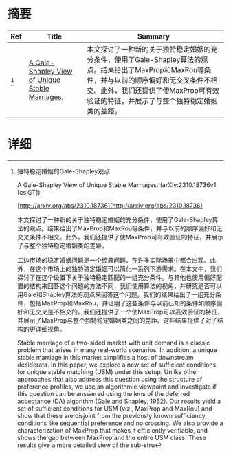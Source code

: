 # 摘要

| Ref | Title | Summary |
| --- | --- | --- |
| [^1] | [A Gale-Shapley View of Unique Stable Marriages.](http://arxiv.org/abs/2310.18736) | 本文探讨了一种新的关于独特稳定婚姻的充分条件，使用了Gale-Shapley算法的观点。结果给出了MaxProp和MaxRou等条件，并与以前的顺序偏好和无交叉条件不相交。此外，我们还提供了使MaxProp可有效验证的特征，并展示了与整个独特稳定婚姻类的差距。 |

# 详细

[^1]: 独特稳定婚姻的Gale-Shapley观点

    A Gale-Shapley View of Unique Stable Marriages. (arXiv:2310.18736v1 [cs.GT])

    [http://arxiv.org/abs/2310.18736](http://arxiv.org/abs/2310.18736)

    本文探讨了一种新的关于独特稳定婚姻的充分条件，使用了Gale-Shapley算法的观点。结果给出了MaxProp和MaxRou等条件，并与以前的顺序偏好和无交叉条件不相交。此外，我们还提供了使MaxProp可有效验证的特征，并展示了与整个独特稳定婚姻类的差距。

    

    二边市场的稳定婚姻问题是一个经典问题，在许多实际场景中都会出现。此外，在这个市场上的独特稳定婚姻可以简化一系列下游需求。在本文中，我们探讨了在这个设置下关于独特稳定匹配的一组充分条件。与其他也使用偏好配置的结构来回答这个问题的方法不同，我们使用算法的视角，并研究是否可以用Gale和Shapley算法的观点来回答这个问题。我们的结果给出了一组充分条件，包括MaxProp和MaxRou，并证明了这些条件与以前已知的条件如顺序偏好和无交叉是不相交的。我们还提供了一个使MaxProp可以高效验证的特征，并展示了MaxProp与整个独特稳定婚姻类之间的差距。这些结果提供了对子结构的更详细视角。

    Stable marriage of a two-sided market with unit demand is a classic problem that arises in many real-world scenarios. In addition, a unique stable marriage in this market simplifies a host of downstream desiderata. In this paper, we explore a new set of sufficient conditions for unique stable matching (USM) under this setup. Unlike other approaches that also address this question using the structure of preference profiles, we use an algorithmic viewpoint and investigate if this question can be answered using the lens of the deferred acceptance (DA) algorithm (Gale and Shapley, 1962). Our results yield a set of sufficient conditions for USM (viz., MaxProp and MaxRou) and show that these are disjoint from the previously known sufficiency conditions like sequential preference and no crossing. We also provide a characterization of MaxProp that makes it efficiently verifiable, and shows the gap between MaxProp and the entire USM class. These results give a more detailed view of the sub-stru
    


